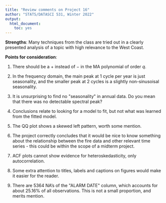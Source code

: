 ```yaml
---
title: "Review comments on Project 16"
author: "STATS/DATASCI 531, Winter 2022"
output:
  html_document:
    toc: yes
---
```


**Strengths**: Many techniques from the class are tried out in a clearly presented analysis of a topic with high relevance to the West Coast.

**Points for consideration**:

1. There should be a $+$ instead of $-$ in the MA polynomial of order $q$. 

2. In the frequency domain, the main peak at 1 cycle per year is just seasonality, and the smaller peak at 2 cycles is a slightly non-sinusoisal seasonality.

3. It is unsurprising to find no "seasonality" in annual data.  Do you mean that there was no detectable spectral peak?

4. Conclusions relate to looking for a model to fit, but not what was learned from the fitted model.

5. The QQ plot shows a skewed left pattern, worth some mention.

6. The project correctly concludes that it would be nice to know something about the relationship between the fire data and other relevant time series - this could be within the scope of a midterm project.

7. ACF plots cannot show evidence for heteroskedasticity, only autocorrelation.

8. Some extra attention to titles, labels and captions on figures would make it easier for the reader.

9. There are 5364 NA’s of the "ALARM DATE" column, which accounts for about 25.16% of all observations. This is not a small proportion, and merits mention.




